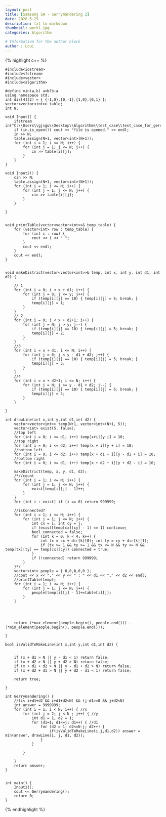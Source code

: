 ```yaml
---
layout: post
title: [Samsung SW - Gerrymandering 2]
date: 2020-5-29
description: txt to markdown
thumbnail: work1.jpg
categories: Algorithm

# Information for the author block
author : Loui
---
```


{% highlight c++ %}

	﻿#include<iostream>
	#include<fstream>
	#include<vector>
	#include<algorithm>
	
	#define min(a,b) a>b?b:a
	using namespace std;
	int dir[4][2] = { {-1,0},{0,-1},{1,0},{0,1} };
	vector<vector<int>> table;
	int N;
	
	void Input() {
		ifstream in("C:\\Users\\gjsgu\\Desktop\\Algorithm\\test_case\\test_case_for_gerrymandering.txt");
		if (in.is_open()) cout << "file is opened." << endl;
		in >> N;
		table.assign(N+1, vector<int>(N+1));
		for (int i = 1; i <= N; i++) {
			for (int j = 1; j <= N; j++) {
				in >> table[i][j];
			}
		}
	}
	
	void Input2() {
		cin >> N;
		table.assign(N+1, vector<int>(N+1));
		for (int i = 1; i <= N; i++) {
			for (int j = 1; j <= N; j++) {
				cin >> table[i][j];
			}
		}
	
	}
	
	
	void printTable(vector<vector<int>>& temp_table) {
		for (vector<int> row : temp_table) {
			for (int i : row) {
				cout << i << " ";
			}
			cout << endl;
		}
		cout << endl;
	}
	
	
	void makeDistrict(vector<vector<int>>& temp, int x, int y, int d1, int d2) {
	
		// 1
		for (int i = 0; i < x + d1; i++) {
			for (int j = 0; j <= y; j++) {
				if (temp[i][j] == 10) { temp[i][j] = 5; break; }
				temp[i][j] = 1;
			}
		}
		// 2
		for (int i = 0; i < x + d2+1; i++) {
			for (int j = N; j > y; j--) {
				if (temp[i][j] == 10) { temp[i][j] = 5; break; }
				temp[i][j] = 2;
			}
		}	
		//3
		for (int i = x + d1; i <= N; i++) {
			for (int j = 0; j < y - d1 + d2; j++) {
				if (temp[i][j] == 10) { temp[i][j] = 5; break; }
				temp[i][j] = 3;
			}
		}
		//4
		for (int i = x + d2+1; i <= N; i++) {
			for (int j = N; j >= y - d1 + d2; j--) {
				if (temp[i][j] == 10) { temp[i][j] = 5; break; }
				temp[i][j] = 4;
			}
		}
		
	}
	
	int drawLine(int x,int y,int d1,int d2) {
		vector<vector<int>> temp(N+1, vector<int>(N+1, 5));
		vector<int> exist(5, false);
		//top left
		for (int i = 0; i <= d1; i++) temp[x+i][y-i] = 10;
		//top right
		for (int i = 0; i <= d2; i++) temp[x + i][y + i] = 10;
		//bottom left
		for (int i = 0; i <= d2; i++) temp[x + d1 + i][y - d1 + i] = 10;
		//bottom right
		for (int i = 0; i <= d1; i++) temp[x + d2 + i][y + d2 - i] = 10;
		
		makeDistrict(temp, x, y, d1, d2);
		/*//count
		for (int i = 1; i <= N; i++) {
			for (int j = 1; j <= N; j++) {
				exist[temp[i][j] - 1]++;
			}
		}
		for (int i : exist) if (i == 0) return 999999;
	
		//isConnected?
		for (int i = 1; i <= N; i++) {
			for (int j = 1; j <= N; j++) {
				int cx = i; int cy = j;
				if (exist[temp[cx][cy] - 1] == 1) continue;
				bool connected = false;
				for (int k = 0; k < 4; k++) {
					int tx = cx + dir[k][0]; int ty = cy + dir[k][1];
					if (tx >= 1 && ty >= 1 && tx <= N && ty <= N && temp[tx][ty] == temp[cx][cy]) connected = true; 
				}
				if (!connected) return 999999;
			}
		}*/
		vector<int> people = { 0,0,0,0,0 };
		//cout << x << "," << y << " : " << d1 << "," << d2 << endl;
		//printTable(temp);
		for (int i = 1; i <= N; i++) {
			for (int j = 1; j <= N; j++) {
				people[temp[i][j] - 1]+=table[i][j];
			}
		}
		
		
		
		
		return (*max_element(people.begin(), people.end())) - (*min_element(people.begin(), people.end()));
	
	}
	
	bool isValidToMakeLine(int x,int y,int d1,int d2) {
	
	
		if (x + d1 > N || y - d1 < 1) return false;
		if (x + d2 > N || y + d2 > N) return false;
		if (x + d1 + d2 > N || y - d1 + d2 > N) return false;
		if (x + d2 + d1 > N || y + d2 - d1 < 1) return false;
	
		return true;
	
	}
	
	int Gerrymandering() {
		//(i< i+d1+d2 && i+d1+d2<N) && (j-d1>=0 && j+d2<N)
		int answer = 9999999;
		for (int i = 1; i < N; i++) { //x
			for (int j = 2; j < N ; j++) { //y
				int d1 = 1, d2 = 1;
				for (d1=1; d1<=j; d1++) { //d1
					for (d2 = 1; d2<=N-j; d2++) {
						if(isValidToMakeLine(i,j,d1,d2)) answer = min(answer, drawLine(i, j, d1, d2));
					}
				}
				
			}
		
		}
		return answer;
	}
	
	
	int main() {
		Input2();
		cout << Gerrymandering();
		return 0;
	}
	
	
	
	
{% endhighlight %}

